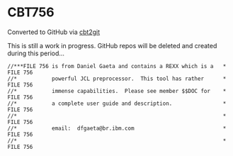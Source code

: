 # CBT756
Converted to GitHub via [cbt2git](https://github.com/wizardofzos/cbt2git)

This is still a work in progress. GitHub repos will be deleted and created during this period...

```
//***FILE 756 is from Daniel Gaeta and contains a REXX which is a   *   FILE 756
//*           powerful JCL preprocessor.  This tool has rather      *   FILE 756
//*           immense capabilities.  Please see member $$DOC for    *   FILE 756
//*           a complete user guide and description.                *   FILE 756
//*                                                                 *   FILE 756
//*           email:  dfgaeta@br.ibm.com                            *   FILE 756
//*                                                                 *   FILE 756
```
